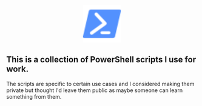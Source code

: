 <p align="center">
<img width="100" src="https://github.com/SoWrongImRight/SoWrongImRight/blob/master/img/powershell.svg">
</p>

## This is a collection of PowerShell scripts I use for work.

The scripts are specific to certain use cases and I considered making them private but thought I'd leave them public as maybe someone can learn something from them.
